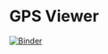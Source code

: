 # GPS Viewer

[![Binder](https://mybinder.org/badge_logo.svg)](https://mybinder.org/v2/gh/nicholas-kotlinski/gpx_viewer/main?filepath=voila%2Frender%2Findex.ipynb)
